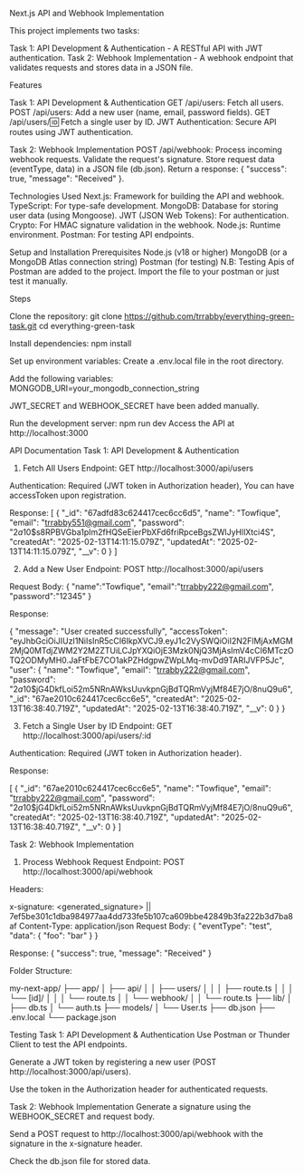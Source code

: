 Next.js API and Webhook Implementation

This project implements two tasks:

Task 1: API Development & Authentication - A RESTful API with JWT authentication.
Task 2: Webhook Implementation - A webhook endpoint that validates requests and stores data in a JSON file.

Features

Task 1: API Development & Authentication
GET /api/users: Fetch all users.
POST /api/users: Add a new user (name, email, password fields).
GET /api/users/:id: Fetch a single user by ID.
JWT Authentication: Secure API routes using JWT authentication.

Task 2: Webhook Implementation
POST /api/webhook: Process incoming webhook requests.
Validate the request's signature.
Store request data (eventType, data) in a JSON file (db.json).
Return a response: { "success": true, "message": "Received" }.

Technologies Used
Next.js: Framework for building the API and webhook.
TypeScript: For type-safe development.
MongoDB: Database for storing user data (using Mongoose).
JWT (JSON Web Tokens): For authentication.
Crypto: For HMAC signature validation in the webhook.
Node.js: Runtime environment.
Postman: For testing API endpoints.

Setup and Installation
Prerequisites
Node.js (v18 or higher)
MongoDB (or a MongoDB Atlas connection string)
Postman (for testing)
N.B: Testing Apis of Postman are added to the project. Import the file to your postman or just test it manually.

Steps

Clone the repository:
git clone https://github.com/trrabby/everything-green-task.git
cd everything-green-task

Install dependencies:
npm install

Set up environment variables:
Create a .env.local file in the root directory.

Add the following variables:
MONGODB_URI=your_mongodb_connection_string

JWT_SECRET and WEBHOOK_SECRET have been added manually.

Run the development server:
npm run dev
Access the API at http://localhost:3000

API Documentation
Task 1: API Development & Authentication

1. Fetch All Users
   Endpoint: GET http://localhost:3000/api/users

Authentication: Required (JWT token in Authorization header), You can have accessToken upon registration.

Response:
[
{
"_id": "67adfd83c624417cec6cc6d5",
"name": "Towfique",
"email": "trrabby551@gmail.com",
"password": "$2a$10$s8RPBVGba1pIm2fHQSeEierPbXFd6friRpceBgsZWlJyHllXtci4S",
"createdAt": "2025-02-13T14:11:15.079Z",
"updatedAt": "2025-02-13T14:11:15.079Z",
"__v": 0
}
]

2. Add a New User
   Endpoint: POST http://localhost:3000/api/users

Request Body:
{
"name":"Towfique",
"email":"trrabby222@gmail.com",
"password":"12345"
}

Response:

{
"message": "User created successfully",
"accessToken": "eyJhbGciOiJIUzI1NiIsInR5cCI6IkpXVCJ9.eyJ1c2VySWQiOiI2N2FlMjAxMGM2MjQ0MTdjZWM2Y2M2ZTUiLCJpYXQiOjE3Mzk0NjQ3MjAsImV4cCI6MTczOTQ2ODMyMH0.JaFtFbE7CO1akPZHdgpwZWpLMq-mvDd9TARIJVFP5Jc",
"user": {
"name": "Towfique",
"email": "trrabby222@gmail.com",
"password": "$2a$10$jG4DkfLoi52m5NRnAWksUuvkpnGjBdTQRmVyjMf84E7jO/8nuQ9u6",
"\_id": "67ae2010c624417cec6cc6e5",
"createdAt": "2025-02-13T16:38:40.719Z",
"updatedAt": "2025-02-13T16:38:40.719Z",
"\_\_v": 0
}
}

3.  Fetch a Single User by ID
    Endpoint: GET http://localhost:3000/api/users/:id

Authentication: Required (JWT token in Authorization header).

Response:

[
{
"_id": "67ae2010c624417cec6cc6e5",
"name": "Towfique",
"email": "trrabby222@gmail.com",
"password": "$2a$10$jG4DkfLoi52m5NRnAWksUuvkpnGjBdTQRmVyjMf84E7jO/8nuQ9u6",
"createdAt": "2025-02-13T16:38:40.719Z",
"updatedAt": "2025-02-13T16:38:40.719Z",
"__v": 0
}
]

Task 2: Webhook Implementation

1. Process Webhook Request
   Endpoint: POST http://localhost:3000/api/webhook

Headers:

x-signature: <generated_signature> || 7ef5be301c1dba984977aa4dd733fe5b107ca609bbe42849b3fa222b3d7ba8af
Content-Type: application/json
Request Body:
{
"eventType": "test",
"data": {
"foo": "bar"
}
}

Response:
{
"success": true,
"message": "Received"
}

Folder Structure:

my-next-app/
├── app/
│ ├── api/
│ │ ├── users/
│ │ │ ├── route.ts
│ │ │ └── [id]/
│ │ │ └── route.ts
│ │ └── webhook/
│ │ └── route.ts
├── lib/
│ ├── db.ts
│ └── auth.ts
├── models/
│ └── User.ts
├── db.json
├── .env.local
└── package.json

Testing
Task 1: API Development & Authentication
Use Postman or Thunder Client to test the API endpoints.

Generate a JWT token by registering a new user (POST http://localhost:3000/api/users).

Use the token in the Authorization header for authenticated requests.

Task 2: Webhook Implementation
Generate a signature using the WEBHOOK_SECRET and request body.

Send a POST request to http://localhost:3000/api/webhook with the signature in the x-signature header.

Check the db.json file for stored data.
